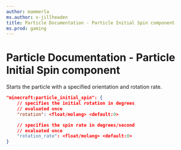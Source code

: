 ```yaml
---
author: mammerla
ms.author: v-jillheaden
title: Particle Documentation - Particle Initial Spin component
ms.prod: gaming
---
```


# Particle Documentation - Particle Initial Spin component

Starts the particle with a specified orientation and rotation rate.

```json
"minecraft:particle_initial_spin": {
    // specifies the initial rotation in degrees
    // evaluated once
    "rotation": <float/molang> <default:0>

    // specifies the spin rate in degrees/second
    // evaluated once
    "rotation_rate": <float/molang> <default:0>
}
```
